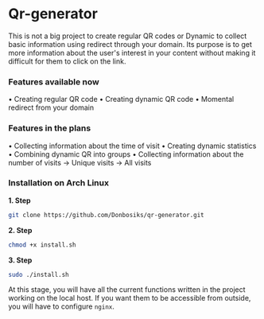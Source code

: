 # Qr-generator

This is not a big project to create regular QR codes or Dynamic to collect basic information using redirect through your domain. Its purpose is to get more information about the user's interest in your content without making it difficult for them to click on the link. 

### Features available now 

• Creating regular QR code
• Creating dynamic QR code
• Momental redirect from your domain 

### Features in the plans

• Collecting information about the time of visit 
• Creating dynamic statistics
• Combining dynamic QR into groups
• Collecting information about the number of visits 
    -> Unique visits
    -> All visits

### Installation on Arch Linux

**1. Step**
```bash
git clone https://github.com/Donbosiks/qr-generator.git
```

**2. Step**
```bash
chmod +x install.sh
```

**3. Step**
```bash
sudo ./install.sh
```

At this stage, you will have all the current functions written in the project working on the local host. If you want them to be accessible from outside, you will have to configure `nginx`.

